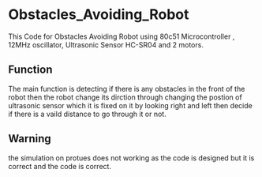 # Obstacles_Avoiding_Robot
This Code for Obstacles Avoiding Robot using 80c51 Microcontroller , 12MHz oscillator, Ultrasonic Sensor HC-SR04 and 2 motors.
## Function 
The main function is detecting if there is any obstacles in the front of the robot then the robot change its dirction through changing the postion of ultrasonic sensor which it is 
fixed on it by looking right and left then decide if there is a vaild distance to go through it or not.

## Warning 
the simulation on protues does not working as the code is designed but it is correct and the code is correct.

